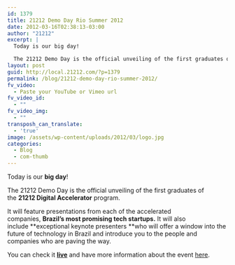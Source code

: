 ```yaml
---
id: 1379
title: 21212 Demo Day Rio Summer 2012
date: 2012-03-16T02:38:13-03:00
author: "21212"
excerpt: |
  Today is our big day!

  The 21212 Demo Day is the official unveiling of the first graduates of the 21212 Digital Accelerator program.
layout: post
guid: http://local.21212.com/?p=1379
permalink: /blog/21212-demo-day-rio-summer-2012/
fv_video:
  - Paste your YouTube or Vimeo url
fv_video_id:
  - ""
fv_video_img:
  - ""
transposh_can_translate:
  - 'true'
image: /assets/wp-content/uploads/2012/03/logo.jpg
categories:
  - Blog
  - com-thumb
---
```

Today is our **big day**!

The 21212 Demo Day is the official unveiling of the first graduates of the **21212 Digital Accelerator** program.

It will feature presentations from each of the accelerated companies, **Brazil&#8217;s most promising tech startups.** It will also include **exceptional keynote presenters **who will offer a window into the future of technology in Brazil and introduce you to the people and companies who are paving the way.

You can check it **<a href="http://demoday.21212.com/live" target="_blank">live</a>** and have more information about the event [here](http://demoday.21212.com).